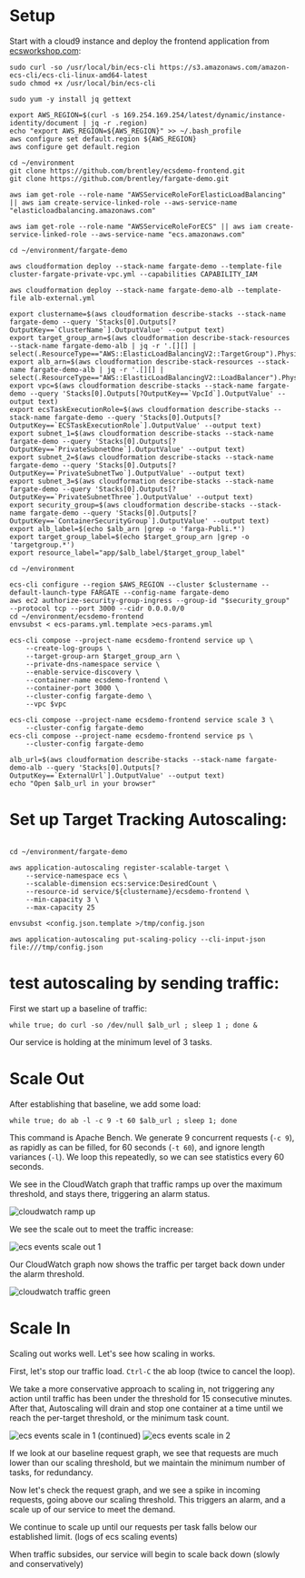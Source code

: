 # Setup

Start with a cloud9 instance and deploy the frontend application from [ecsworkshop.com](https://ecsworkshop.com):

```
sudo curl -so /usr/local/bin/ecs-cli https://s3.amazonaws.com/amazon-ecs-cli/ecs-cli-linux-amd64-latest
sudo chmod +x /usr/local/bin/ecs-cli

sudo yum -y install jq gettext

export AWS_REGION=$(curl -s 169.254.169.254/latest/dynamic/instance-identity/document | jq -r .region)
echo "export AWS_REGION=${AWS_REGION}" >> ~/.bash_profile
aws configure set default.region ${AWS_REGION}
aws configure get default.region

cd ~/environment
git clone https://github.com/brentley/ecsdemo-frontend.git
git clone https://github.com/brentley/fargate-demo.git

aws iam get-role --role-name "AWSServiceRoleForElasticLoadBalancing" || aws iam create-service-linked-role --aws-service-name "elasticloadbalancing.amazonaws.com"

aws iam get-role --role-name "AWSServiceRoleForECS" || aws iam create-service-linked-role --aws-service-name "ecs.amazonaws.com"

cd ~/environment/fargate-demo

aws cloudformation deploy --stack-name fargate-demo --template-file cluster-fargate-private-vpc.yml --capabilities CAPABILITY_IAM

aws cloudformation deploy --stack-name fargate-demo-alb --template-file alb-external.yml

export clustername=$(aws cloudformation describe-stacks --stack-name fargate-demo --query 'Stacks[0].Outputs[?OutputKey==`ClusterName`].OutputValue' --output text)
export target_group_arn=$(aws cloudformation describe-stack-resources --stack-name fargate-demo-alb | jq -r '.[][] | select(.ResourceType=="AWS::ElasticLoadBalancingV2::TargetGroup").PhysicalResourceId')
export alb_arn=$(aws cloudformation describe-stack-resources --stack-name fargate-demo-alb | jq -r '.[][] | select(.ResourceType=="AWS::ElasticLoadBalancingV2::LoadBalancer").PhysicalResourceId')
export vpc=$(aws cloudformation describe-stacks --stack-name fargate-demo --query 'Stacks[0].Outputs[?OutputKey==`VpcId`].OutputValue' --output text)
export ecsTaskExecutionRole=$(aws cloudformation describe-stacks --stack-name fargate-demo --query 'Stacks[0].Outputs[?OutputKey==`ECSTaskExecutionRole`].OutputValue' --output text)
export subnet_1=$(aws cloudformation describe-stacks --stack-name fargate-demo --query 'Stacks[0].Outputs[?OutputKey==`PrivateSubnetOne`].OutputValue' --output text)
export subnet_2=$(aws cloudformation describe-stacks --stack-name fargate-demo --query 'Stacks[0].Outputs[?OutputKey==`PrivateSubnetTwo`].OutputValue' --output text)
export subnet_3=$(aws cloudformation describe-stacks --stack-name fargate-demo --query 'Stacks[0].Outputs[?OutputKey==`PrivateSubnetThree`].OutputValue' --output text)
export security_group=$(aws cloudformation describe-stacks --stack-name fargate-demo --query 'Stacks[0].Outputs[?OutputKey==`ContainerSecurityGroup`].OutputValue' --output text)
export alb_label=$(echo $alb_arn |grep -o 'farga-Publi.*')
export target_group_label=$(echo $target_group_arn |grep -o 'targetgroup.*')
export resource_label="app/$alb_label/$target_group_label"

cd ~/environment

ecs-cli configure --region $AWS_REGION --cluster $clustername --default-launch-type FARGATE --config-name fargate-demo
aws ec2 authorize-security-group-ingress --group-id "$security_group" --protocol tcp --port 3000 --cidr 0.0.0.0/0
cd ~/environment/ecsdemo-frontend
envsubst < ecs-params.yml.template >ecs-params.yml

ecs-cli compose --project-name ecsdemo-frontend service up \
    --create-log-groups \
    --target-group-arn $target_group_arn \
    --private-dns-namespace service \
    --enable-service-discovery \
    --container-name ecsdemo-frontend \
    --container-port 3000 \
    --cluster-config fargate-demo \
    --vpc $vpc
    
ecs-cli compose --project-name ecsdemo-frontend service scale 3 \
    --cluster-config fargate-demo
ecs-cli compose --project-name ecsdemo-frontend service ps \
    --cluster-config fargate-demo

alb_url=$(aws cloudformation describe-stacks --stack-name fargate-demo-alb --query 'Stacks[0].Outputs[?OutputKey==`ExternalUrl`].OutputValue' --output text)
echo "Open $alb_url in your browser"

```

# Set up Target Tracking Autoscaling:
```

cd ~/environment/fargate-demo

aws application-autoscaling register-scalable-target \
    --service-namespace ecs \
    --scalable-dimension ecs:service:DesiredCount \
    --resource-id service/${clustername}/ecsdemo-frontend \
    --min-capacity 3 \
    --max-capacity 25

envsubst <config.json.template >/tmp/config.json

aws application-autoscaling put-scaling-policy --cli-input-json file:///tmp/config.json

```


# test autoscaling by sending traffic:

First we start up a baseline of traffic:
```
while true; do curl -so /dev/null $alb_url ; sleep 1 ; done &                  

```
Our service is holding at the minimum level of 3 tasks.


# Scale Out
After establishing that baseline, we add some load:
```
while true; do ab -l -c 9 -t 60 $alb_url ; sleep 1; done
```
This command is Apache Bench. We generate 9 concurrent requests (`-c 9`), as 
rapidly as can be filled, for 60 seconds (`-t 60`), and ignore length variances (`-l`).
We loop this repeatedly, so we can see statistics every 60 seconds.

We see in the CloudWatch graph that traffic ramps up over the maximum threshold, 
and stays there, triggering an alarm status.

![cloudwatch ramp up](images/cloudwatch_ramp_up.png)

We see the scale out to meet the traffic increase:

![ecs events scale out 1](images/ecs_events_scale_out_1.png)

Our CloudWatch graph now shows the traffic per target back down under the alarm threshold.

![cloudwatch traffic green](images/cloudwatch_traffic_green.png)

# Scale In
Scaling out works well. Let's see how scaling in works.

First, let's stop our traffic load. `Ctrl-C` the ab loop (twice to cancel the loop).

We take a more conservative approach to scaling in, not triggering any action until
traffic has been under the threshold for 15 consecutive minutes. After that, Autoscaling
will drain and stop one container at a time until we reach the per-target threshold, or
the minimum task count.

![ecs events scale in 1](images/ecs_events_scale_in_1.png)
(continued)
![ecs events scale in 2](images/ecs_events_scale_in_1.png)

If we look at our baseline request graph, we see that requests are much lower than our 
scaling threshold, but we maintain the minimum number of tasks, for redundancy.

Now let's check the request graph, and we see a spike in incoming requests, going above our scaling threshold. This triggers
an alarm, and a scale up of our service to meet the demand.

We continue to scale up until our requests per task falls below our established limit. 
(logs of ecs scaling events)

When traffic subsides, our service will begin to scale back down (slowly and conservatively)